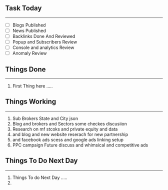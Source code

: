 
## Task Today
---
- [ ] Blogs Published
- [ ] News Published
- [ ] Backlinks Done And Reviewed
- [ ] Popup and Subscribers Review
- [ ] Console and analytics Review 
- [ ] Anomaly Review

## Things Done 
---
1.  First Thing here .....

## Things Working
---
1. Sub Brokers State and City json 
2. Blog and brokers and Sectors some checkes discusiion
3. Research on mf stcoks and private equity and data 
4. and blog and new website reserach for new partnership 
5. and facebook ads scess and google ads linking setup 
6. PPC campaign Future discuss and whimsical and  competitive ads 

## Things To Do Next Day 
---
1.  Things To do Next Day .....
2. 




